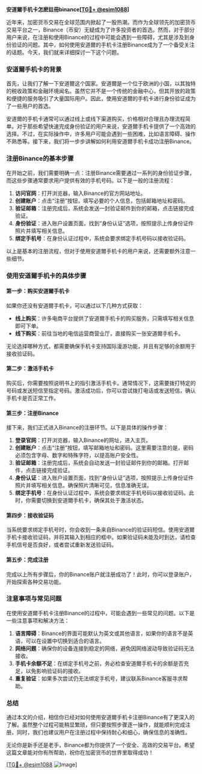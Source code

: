 **安道爾手机卡怎麽註冊binance[[TG💪+ @esim1088](https://t.me/s/esim1088)]**

近年来，加密货币交易在全球范围内掀起了一股热潮。而作为全球领先的加密货币交易平台之一，Binance（币安）无疑成为了许多投资者的首选。然而，对于部分用户来说，在注册和使用Binance的过程中可能会遇到一些障碍，尤其是涉及到身份验证的问题。其中，如何使用安道爾的手机卡注册Binance成为了一个备受关注的话题。今天，我们就来详细探讨一下这个问题。

### 安道爾手机卡的背景

首先，让我们了解一下安道爾这个国家。安道爾是一个位于欧洲的小国，以其独特的税收政策和金融环境闻名。虽然它并不是一个传统的金融中心，但其开放的政策和便捷的服务吸引了大量国际用户。因此，使用安道爾的手机卡进行身份验证成为了一些用户的首选。

安道爾的手机卡通常可以通过线上或线下渠道购买，价格相对合理且办理流程简单。对于那些希望快速完成身份验证的用户来说，安道爾手机卡提供了一个高效的选择。不过，在实际操作中，许多用户可能会遇到一些困难，比如语言障碍、操作不熟悉等。接下来，我们将一步步讲解如何利用安道爾手机卡成功注册Binance。

### 注册Binance的基本步骤

在开始之前，我们需要明确一点：注册Binance需要通过一系列的身份验证步骤，而这些步骤通常要求用户提供有效的手机号码。以下是一般的注册流程：

1. **访问官网**：打开浏览器，输入Binance的官方网站地址。
2. **创建账户**：点击“注册”按钮，填写必要的个人信息，包括邮箱地址和密码。
3. **验证邮箱**：注册完成后，系统会发送一封验证邮件到你的邮箱，点击链接完成验证。
4. **身份验证**：进入账户设置页面，找到“身份认证”选项，按照提示上传身份证件照片并填写相关信息。
5. **绑定手机号**：在身份认证过程中，系统会要求绑定手机号码以接收验证码。

以上是基本的注册流程，但对于使用安道爾手机卡的用户来说，还需要额外注意一些细节。

### 使用安道爾手机卡的具体步骤

#### 第一步：购买安道爾手机卡

如果你还没有安道爾手机卡，可以通过以下几种方式获取：

- **线上购买**：许多电商平台提供了安道爾手机卡的购买服务，只需填写相关信息即可下单。
- **线下购买**：前往当地的电信运营商营业厅，直接购买一张安道爾手机卡。

无论选择哪种方式，都需要确保手机卡支持国际漫游功能，并且有足够的余额用于接收验证码。

#### 第二步：激活手机卡

购买后，你需要按照说明书上的指引激活手机卡。通常情况下，这需要拨打特定的号码或发送短信至指定号码。激活成功后，你可以尝试拨打电话或发送短信，确认手机卡是否正常工作。

#### 第三步：注册Binance

接下来，我们正式进入Binance的注册环节。以下是具体的操作步骤：

1. **登录官网**：打开浏览器，输入Binance的网址，进入主页。
2. **创建账户**：点击“注册”按钮，填写邮箱地址和密码。这里需要注意的是，密码必须包含字母、数字和特殊字符，以提高账户安全性。
3. **验证邮箱**：注册完成后，系统会自动发送一封验证邮件到你的邮箱。打开邮件，点击链接完成验证。
4. **身份认证**：进入账户设置页面，找到“身份认证”选项，按照提示上传身份证件照片并填写相关信息。确保照片清晰可见，信息准确无误。
5. **绑定手机号**：在身份认证过程中，系统会要求绑定手机号码以接收验证码。此时，你需要切换到安道爾手机卡，确保其处于激活状态。

#### 第四步：接收验证码

当系统要求绑定手机号时，你会收到一条来自Binance的验证码短信。使用安道爾手机卡接收验证码，并将其输入到相应的框中。如果验证码未能及时到达，请检查手机信号是否良好，或者尝试重新发送验证码。

#### 第五步：完成注册

完成以上所有步骤后，你的Binance账户就注册成功了！此时，你可以登录账户，开始探索各种交易功能。

### 注意事项与常见问题

在使用安道爾手机卡注册Binance的过程中，可能会遇到一些常见的问题。以下是一些注意事项和解决方法：

1. **语言障碍**：Binance的界面可能默认为英文或其他语言，如果你的语言不是英语，可以在设置中切换到适合的语言。
2. **网络问题**：确保你的设备连接到稳定的网络，避免因网络波动导致验证码无法接收。
3. **手机卡余额不足**：在绑定手机号之前，务必检查安道爾手机卡的余额是否充足，以免影响验证码的接收。
4. **重复验证**：如果多次尝试仍无法绑定手机号，建议联系Binance客服寻求帮助。

### 总结

通过本文的介绍，相信你已经对如何使用安道爾手机卡注册Binance有了更深入的了解。虽然整个过程可能稍显繁琐，但只要按照步骤逐一操作，就能顺利完成注册。同时，我们也建议用户在注册过程中保持耐心和细心，确保信息的准确性。

无论你是新手还是老手，Binance都为你提供了一个安全、高效的交易平台。希望这篇文章能对你有所帮助，祝你在加密货币的世界里取得成功！

[[TG💪+ @esim1088](https://t.me/s/esim1088) ![Image](https://i.postimg.cc/4NQfJmqS/Snipaste-2025-05-13-00-14-12.png)]
